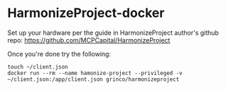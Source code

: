 # HarmonizeProject-docker

Set up your hardware per the guide in HarmonizeProject author's github repo: https://github.com/MCPCapital/HarmonizeProject

Once you're done try the following:
```
touch ~/client.json
docker run --rm --name hamonize-project --privileged -v ~/client.json:/app/client.json grinco/harmonizeproject
```
